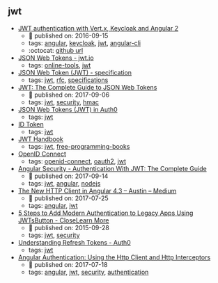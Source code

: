 jwt 
---
* [JWT authentication with Vert.x, Keycloak and Angular 2](http://paulbakker.io/java/jwt-keycloak-angular2/)
    * :calendar: published on: 2016-09-15
    * tags: [angular](../tags/angular.md), [keycloak](../tags/keycloak.md), [jwt](../tags/jwt.md), [angular-cli](../tags/angular-cli.md)
    * :octocat: [github url](https://github.com/paulbakker/vertx-angular2-keycloak-demo)
* [JSON Web Tokens - jwt.io](https://jwt.io/)
    * tags: [online-tools](../tags/online-tools.md), [jwt](../tags/jwt.md)
* [JSON Web Token (JWT) - specification](https://tools.ietf.org/html/rfc7519)
    * tags: [jwt](../tags/jwt.md), [rfc](../tags/rfc.md), [specifications](../tags/specifications.md)
* [JWT: The  Complete Guide to JSON Web Tokens](https://blog.angular-university.io/angular-jwt/)
    * :calendar: published on: 2017-09-06
    * tags: [jwt](../tags/jwt.md), [security](../tags/security.md), [hmac](../tags/hmac.md)
* [JSON Web Tokens (JWT) in Auth0](https://auth0.com/docs/jwt)
    * tags: [jwt](../tags/jwt.md)
* [ID Token](https://auth0.com/docs/tokens/id-token)
    * tags: [jwt](../tags/jwt.md)
* [JWT Handbook](https://auth0.com/e-books/jwt-handbook)
    * tags: [jwt](../tags/jwt.md), [free-programming-books](../tags/free-programming-books.md)
* [OpenID Connect](https://auth0.com/docs/protocols/oidc)
    * tags: [openid-connect](../tags/openid-connect.md), [oauth2](../tags/oauth2.md), [jwt](../tags/jwt.md)
* [Angular Security - Authentication With JWT: The  Complete Guide](https://blog.angular-university.io/angular-authentication-jwt/)
    * :calendar: published on: 2017-09-14
    * tags: [jwt](../tags/jwt.md), [angular](../tags/angular.md), [nodejs](../tags/nodejs.md)
* [The New HTTP Client in Angular 4.3 – Austin – Medium](https://medium.com/@amcdnl/the-new-http-client-in-angular-4-3-754bd3ff83a8)
    * :calendar: published on: 2017-07-25
    * tags: [angular](../tags/angular.md), [jwt](../tags/jwt.md)
* [5 Steps to Add Modern Authentication to Legacy Apps Using JWTsButton - CloseLearn More](https://auth0.com/blog/5-steps-to-add-modern-authentication-to-legacy-apps-using-jwts/)
    * :calendar: published on: 2015-09-28
    * tags: [jwt](../tags/jwt.md), [security](../tags/security.md)
* [Understanding Refresh Tokens - Auth0](https://auth0.com/learn/refresh-tokens/)
    * tags: [jwt](../tags/jwt.md)
* [Angular Authentication: Using the Http Client and Http Interceptors](https://medium.com/@ryanchenkie_40935/angular-authentication-using-the-http-client-and-http-interceptors-2f9d1540eb8)
    * :calendar: published on: 2017-07-18
    * tags: [angular](../tags/angular.md), [jwt](../tags/jwt.md), [security](../tags/security.md), [authentication](../tags/authentication.md)
